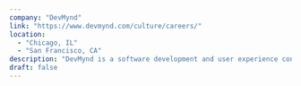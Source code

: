 ```yaml
---
company: "DevMynd"
link: "https://www.devmynd.com/culture/careers/"
location: 
  - "Chicago, IL"
  - "San Francisco, CA"
description: "DevMynd is a software development and user experience consultancy with a passion for crafting quality solutions."
draft: false
---
```


